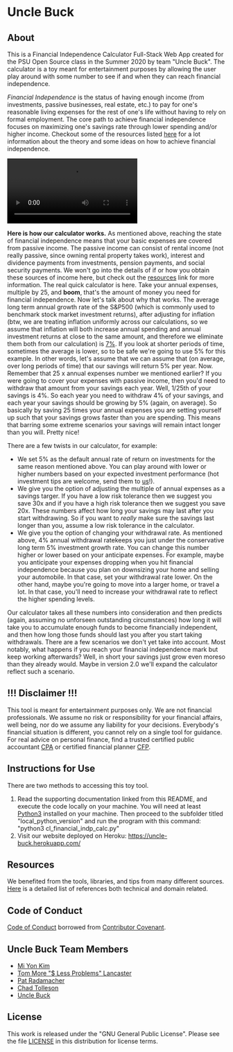 # Uncle Buck

## About
This is a Financial Independence Calculator Full-Stack Web App created for the PSU Open Source class in the Summer 2020 by team "Uncle Buck". The calculator is a toy meant for entertainment purposes by allowing the user play around with some number to see if and when they can reach financial independence.

*Financial Independence* is the status of having enough income (from investments, passive businesses, real estate, etc.) to pay for one's reasonable living expenses for the rest of one's life without having to rely on formal employment. The core path to achieve financial independence focuses on maximizing one's savings rate through lower spending and/or higher income. Checkout some of the resources listed [here](Resources.md) for a lot information about the theory and some ideas on how to achieve financial independence.

![command line demo](cli_demo.mov)

**Here is how our calculator works.** 
As mentioned above, reaching the state of financial independence means that your basic expenses are covered from passive income. The passive income can consist of rental income (not really passive, since owning rental property takes work), interest and dividence payments from investments, pension payments, and social security payments. We won't go into the details of if or how you obtain these sources of income here, but check out the [resources](Resources.md) link for more information. The real quick calculator is here. Take your annual expenses, multiple by 25, and **boom**, that's the amount of money you need for financial independence. Now let's talk about why that works. The average long term annual growth rate of the S&P500 (which is commonly used to benchmark stock market investment returns), after adjusting for inflation (btw, we are treating inflation uniformly across our calculations, so we assume that inflation will both increase annual spending and annual investment returns at close to the same amount, and therefore we eliminate them both from our calculation) is [7%](https://www.investopedia.com/ask/answers/042415/what-average-annual-return-sp-500.asp). If you look at shorter periods of time, sometimes the average is lower, so to be safe we're going to use 5% for this example. In other words, let's assume that we can assume that (on average, over long periods of time) that our savings will return 5% per year. Now. Remember that 25 x annual expenses number we mentioned earlier? If you were going to cover your expenses with passive income, then you'd need to withdraw that amount from your savings each year. Well, 1/25th of your savings is 4%. So each year you need to withdraw 4% of your savings, and each year your savings should be growing by 5% (again, on average). So basically by saving 25 times your annual expenses you are setting yourself up such that your savings grows faster than you are spending. This means that barring some extreme scenarios your savings will remain intact longer than you will. Pretty nice! 

There are a few twists in our calculator, for example:
- We set 5% as the default annual rate of return on investments for the same reason mentioned above. You can play around with lower or higher numbers based on your expected investment performance (hot investment tips are welcome, send them to [us](https://github.com/Team-Uncle-Buck)!).
- We give you the option of adjusting the multiple of annual expenses as a savings targer. If you have a low risk tolerance then we suggest you save 30x and if you have a high risk tolerance then we suggest you save 20x. These numbers affect how long your savings may last after you start withdrawing. So if you want to *really* make sure the savings last longer than you, assume a low risk tolerance in the calculator.
- We give you the option of changing your withdrawal rate. As mentioned above, 4% annual withdrawal ratekeeps you just under the conservative long term 5% investment growth rate. You can change this number higher or lower based on your anticipate expenses. For example, maybe you anticipate your expenses dropping when you hit financial independence because you plan on downsizing your home and selling your automobile. In that case, set your withdrawal rate lower. On the other hand, maybe you're going to move into a larger home, or travel a lot. In that case, you'll need to increase your withdrawal rate to reflect the higher spending levels.

Our calculator takes all these numbers into consideration and then predicts (again, assuming no unforseen outstanding circumstances) how long it will take you to accumulate enough funds to become financially independent, and then how long those funds should last you after you start taking withdrawals. There are a few scenarios we don't yet take into account. Most notably, what happens if you reach your financial independence mark but keep working afterwards? Well, in short your savings just grow even moreso than they already would. Maybe in version 2.0 we'll expand the calculator reflect such a scenario.

## **!!!  Disclaimer  !!!**
This tool is meant for entertainment purposes only. We are not financial professionals. We assume no risk or responsibility for your financial affairs, well being, nor do we assume any liability for your decisions. Everybody's financial situation is different, you cannot rely on a single tool for guidance. For real advice on personal finance, find a trusted certified public accountant [CPA](https://account.aicpa.org/eWeb/dynamicpage.aspx?webcode=referralwebsearch) or certified financial planner [CFP](https://www.letsmakeaplan.org/).

## Instructions for Use
There are two methods to accessing this toy tool.
1) Read the supporting documentation linked from this README, and execute the code locally on your machine. You will need at least [Python3](https://www.python.org/downloads/) installed on your machine. Then proceed to the subfolder titled "local_python_version" and run the program with this command: "python3 cl_financial_indp_calc.py"
2) Visit our website deployed on Heroku: https://uncle-buck.herokuapp.com/

## Resources
We benefited from the tools, libraries, and tips from many different sources. [Here](Resources.md) is a detailed list of references both technical and domain related. 

## Code of Conduct
[Code of Conduct](CodeOfConduct.md) borrowed from [Contributor Covenant](https://www.contributor-covenant.org/).

## Uncle Buck Team Members
- [Mi Yon Kim](https://github.com/youn0125)
- [Tom More "$ Less Problems" Lancaster](https://github.com/tlan2)
- [Pat Radamacher](https://github.com/PatRademacher)
- [Chad Tolleson](https://github.com/tollesonpdx)
- [Uncle Buck](https://github.com/Team-Uncle-Buck)

## License
This work is released under the "GNU General Public License". Please see the file [LICENSE](LICENSE) in this distribution for license terms.
